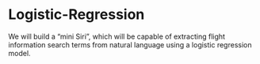 # Logistic-Regression
We will build a “mini Siri”, which will be capable of extracting flight information search terms from natural language using a logistic regression model.

